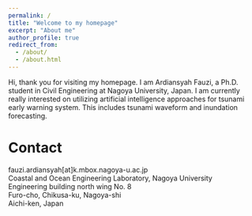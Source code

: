 ```yaml
---
permalink: /
title: "Welcome to my homepage"
excerpt: "About me"
author_profile: true
redirect_from: 
  - /about/
  - /about.html
---
```


Hi, thank you for visiting my homepage. I am Ardiansyah Fauzi, a Ph.D. student in Civil Engineering at Nagoya University, Japan. I am currently really interested on utilizing artificial intelligence approaches for tsunami early warning system. This includes tsunami waveform and inundation forecasting.

Contact
======
fauzi.ardiansyah[at]k.mbox.nagoya-u.ac.jp  
Coastal and Ocean Engineering Laboratory, Nagoya University  
Engineering building north wing No. 8  
Furo-cho, Chikusa-ku, Nagoya-shi  
Aichi-ken, Japan